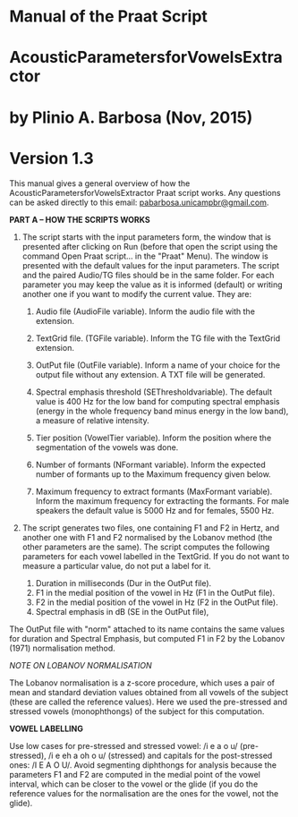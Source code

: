 # Manual of the Praat Script
# AcousticParametersforVowelsExtractor
# by Plinio A. Barbosa (Nov, 2015)
# Version 1.3

This manual gives a general overview of how the AcousticParametersforVowelsExtractor Praat script works. Any questions can be asked directly to this email: pabarbosa.unicampbr@gmail.com.

**PART A – HOW THE SCRIPTS WORKS**

1. The script starts with the input parameters form, the window that is presented after clicking on Run (before that open the script using the command Open Praat script... in the "Praat" Menu). The window is presented with the default values for the input parameters. The script and the paired Audio/TG files should be in the same folder. For each parameter you may keep the value as it is informed (default) or writing another one if you want to modify the current value. They are:

    1. Audio file (AudioFile variable). Inform the audio file with the extension.

    1. TextGrid file. (TGFile variable). Inform the TG file with the TextGrid extension.

    1. OutPut file (OutFile variable). Inform a name of your choice for the output file without any extension. A TXT file will be generated.

    1. Spectral emphasis threshold (SEThresholdvariable). The default value is 400 Hz for the low band for computing spectral emphasis (energy in the whole frequency band minus energy in the low band), a measure of relative intensity.

    1. Tier position (VowelTier variable). Inform the position where the segmentation of the vowels was done.

    1. Number of formants (NFormant variable). Inform the expected number of formants up to the Maximum frequency given below.

    1. Maximum frequency to extract formants (MaxFormant variable). Inform the maximum frequency for extracting the formants. For male speakers the default value is 5000 Hz and for females, 5500 Hz.

1. The script generates two files, one containing F1 and F2 in Hertz, and another one with F1 and F2 normalised by the Lobanov method (the other parameters are the same). The script computes the following parameters for each vowel labelled in the TextGrid. If you do not want to measure a particular value, do not put a label for it.

    1. Duration in milliseconds (Dur in the OutPut file).
    1. F1 in the medial position of the vowel in Hz (F1 in the OutPut file).
    1. F2 in the medial position of the vowel in Hz (F2 in the OutPut file).
    1. Spectral emphasis in dB (SE in the OutPut file),

The OutPut file with "norm" attached to its name contains the same values for duration and Spectral Emphasis, but computed F1 in F2 by the Lobanov (1971) normalisation method.


*NOTE ON LOBANOV NORMALISATION*

The Lobanov normalisation is a z-score procedure, which uses a pair of mean and standard deviation values obtained from all vowels of the subject (these are called the reference values). Here we used the pre-stressed and stressed vowels (monophthongs) of the  subject for this computation.

**VOWEL LABELLING**

Use low cases for pre-stressed and stressed vowel: /i e a o u/ (pre-stressed), /i e eh a oh o u/ (stressed) and capitals for the post-stressed ones: /I E A O U/. Avoid segmenting diphthongs for analysis because the parameters F1 and F2 are computed in the medial point of the vowel interval, which can be closer to the vowel or the glide (if you do the reference values for the normalisation are the ones for the vowel, not the glide).

